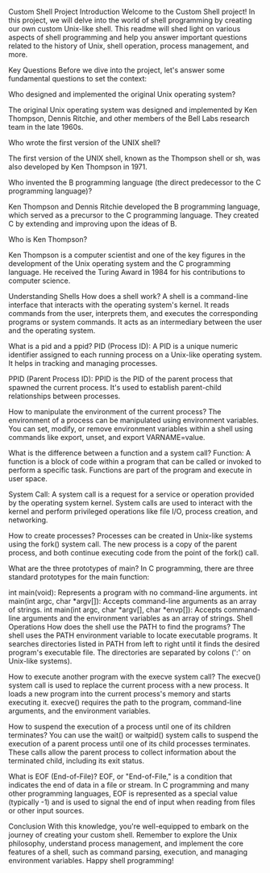 Custom Shell Project
Introduction
Welcome to the Custom Shell project! In this project, we will delve into the world of shell programming by creating our own custom Unix-like shell. This readme will shed light on various aspects of shell programming and help you answer important questions related to the history of Unix, shell operation, process management, and more.

Key Questions
Before we dive into the project, let's answer some fundamental questions to set the context:

Who designed and implemented the original Unix operating system?

The original Unix operating system was designed and implemented by Ken Thompson, Dennis Ritchie, and other members of the Bell Labs research team in the late 1960s.

Who wrote the first version of the UNIX shell?

The first version of the UNIX shell, known as the Thompson shell or sh, was also developed by Ken Thompson in 1971.

Who invented the B programming language (the direct predecessor to the C programming language)?

Ken Thompson and Dennis Ritchie developed the B programming language, which served as a precursor to the C programming language. They created C by extending and improving upon the ideas of B.

Who is Ken Thompson?

Ken Thompson is a computer scientist and one of the key figures in the development of the Unix operating system and the C programming language. He received the Turing Award in 1984 for his contributions to computer science.

Understanding Shells
How does a shell work?
A shell is a command-line interface that interacts with the operating system's kernel. It reads commands from the user, interprets them, and executes the corresponding programs or system commands. It acts as an intermediary between the user and the operating system.

What is a pid and a ppid?
PID (Process ID): A PID is a unique numeric identifier assigned to each running process on a Unix-like operating system. It helps in tracking and managing processes.

PPID (Parent Process ID): PPID is the PID of the parent process that spawned the current process. It's used to establish parent-child relationships between processes.

How to manipulate the environment of the current process?
The environment of a process can be manipulated using environment variables. You can set, modify, or remove environment variables within a shell using commands like export, unset, and export VARNAME=value.

What is the difference between a function and a system call?
Function: A function is a block of code within a program that can be called or invoked to perform a specific task. Functions are part of the program and execute in user space.

System Call: A system call is a request for a service or operation provided by the operating system kernel. System calls are used to interact with the kernel and perform privileged operations like file I/O, process creation, and networking.

How to create processes?
Processes can be created in Unix-like systems using the fork() system call. The new process is a copy of the parent process, and both continue executing code from the point of the fork() call.

What are the three prototypes of main?
In C programming, there are three standard prototypes for the main function:

int main(void): Represents a program with no command-line arguments.
int main(int argc, char *argv[]): Accepts command-line arguments as an array of strings.
int main(int argc, char *argv[], char *envp[]): Accepts command-line arguments and the environment variables as an array of strings.
Shell Operations
How does the shell use the PATH to find the programs?
The shell uses the PATH environment variable to locate executable programs. It searches directories listed in PATH from left to right until it finds the desired program's executable file. The directories are separated by colons (':' on Unix-like systems).

How to execute another program with the execve system call?
The execve() system call is used to replace the current process with a new process. It loads a new program into the current process's memory and starts executing it. execve() requires the path to the program, command-line arguments, and the environment variables.

How to suspend the execution of a process until one of its children terminates?
You can use the wait() or waitpid() system calls to suspend the execution of a parent process until one of its child processes terminates. These calls allow the parent process to collect information about the terminated child, including its exit status.

What is EOF (End-of-File)?
EOF, or "End-of-File," is a condition that indicates the end of data in a file or stream. In C programming and many other programming languages, EOF is represented as a special value (typically -1) and is used to signal the end of input when reading from files or other input sources.

Conclusion
With this knowledge, you're well-equipped to embark on the journey of creating your custom shell. Remember to explore the Unix philosophy, understand process management, and implement the core features of a shell, such as command parsing, execution, and managing environment variables. Happy shell programming!
